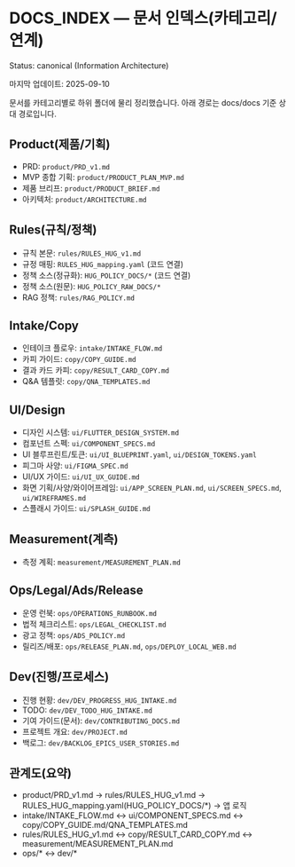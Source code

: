 # DOCS_INDEX — 문서 인덱스(카테고리/연계)
Status: canonical (Information Architecture)

마지막 업데이트: 2025-09-10

문서를 카테고리별로 하위 폴더에 물리 정리했습니다. 아래 경로는 docs/docs 기준 상대 경로입니다.

## Product(제품/기획)
- PRD: `product/PRD_v1.md`
- MVP 종합 기획: `product/PRODUCT_PLAN_MVP.md`
- 제품 브리프: `product/PRODUCT_BRIEF.md`
- 아키텍처: `product/ARCHITECTURE.md`

## Rules(규칙/정책)
- 규칙 본문: `rules/RULES_HUG_v1.md`
- 규정 매핑: `RULES_HUG_mapping.yaml` (코드 연결)
- 정책 소스(정규화): `HUG_POLICY_DOCS/*` (코드 연결)
- 정책 소스(원문): `HUG_POLICY_RAW_DOCS/*`
- RAG 정책: `rules/RAG_POLICY.md`

## Intake/Copy
- 인테이크 플로우: `intake/INTAKE_FLOW.md`
- 카피 가이드: `copy/COPY_GUIDE.md`
- 결과 카드 카피: `copy/RESULT_CARD_COPY.md`
- Q&A 템플릿: `copy/QNA_TEMPLATES.md`

## UI/Design
- 디자인 시스템: `ui/FLUTTER_DESIGN_SYSTEM.md`
- 컴포넌트 스펙: `ui/COMPONENT_SPECS.md`
- UI 블루프린트/토큰: `ui/UI_BLUEPRINT.yaml`, `ui/DESIGN_TOKENS.yaml`
- 피그마 사양: `ui/FIGMA_SPEC.md`
- UI/UX 가이드: `ui/UI_UX_GUIDE.md`
- 화면 기획/사양/와이어프레임: `ui/APP_SCREEN_PLAN.md`, `ui/SCREEN_SPECS.md`, `ui/WIREFRAMES.md`
- 스플래시 가이드: `ui/SPLASH_GUIDE.md`

## Measurement(계측)
- 측정 계획: `measurement/MEASUREMENT_PLAN.md`

## Ops/Legal/Ads/Release
- 운영 런북: `ops/OPERATIONS_RUNBOOK.md`
- 법적 체크리스트: `ops/LEGAL_CHECKLIST.md`
- 광고 정책: `ops/ADS_POLICY.md`
- 릴리즈/배포: `ops/RELEASE_PLAN.md`, `ops/DEPLOY_LOCAL_WEB.md`

## Dev(진행/프로세스)
- 진행 현황: `dev/DEV_PROGRESS_HUG_INTAKE.md`
- TODO: `dev/DEV_TODO_HUG_INTAKE.md`
- 기여 가이드(문서): `dev/CONTRIBUTING_DOCS.md`
- 프로젝트 개요: `dev/PROJECT.md`
- 백로그: `dev/BACKLOG_EPICS_USER_STORIES.md`

## 관계도(요약)
- product/PRD_v1.md → rules/RULES_HUG_v1.md → RULES_HUG_mapping.yaml(HUG_POLICY_DOCS/*) → 앱 로직
- intake/INTAKE_FLOW.md ↔ ui/COMPONENT_SPECS.md ↔ copy/COPY_GUIDE.md/QNA_TEMPLATES.md
- rules/RULES_HUG_v1.md ↔ copy/RESULT_CARD_COPY.md ↔ measurement/MEASUREMENT_PLAN.md
- ops/* ↔ dev/*
